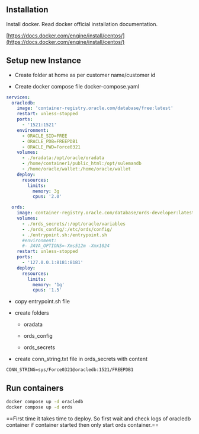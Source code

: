 ## Installation

Install docker. Read docker official installation documentation.

[https://docs.docker.com/engine/install/centos/](https://docs.docker.com/engine/install/centos/)

## Setup new Instance

- Create folder at home as per customer name/customer id
    
- Create docker compose file docker-compose.yaml
    

```yml
services:
  oracledb:
    image: 'container-registry.oracle.com/database/free:latest'
    restart: unless-stopped
    ports:
      - '1521:1521'
    environment:
      - ORACLE_SID=FREE
      - ORACLE_PDB=FREEPDB1
      - ORACLE_PWD=Force0321
    volumes:
      - ./oradata:/opt/oracle/oradata
      - /home/container1/public_html:/opt/sulemandb
      - /home/oracle/wallet:/home/oracle/wallet
    deploy:
      resources:
        limits:
          memory: 3g
          cpus: '2.0'

  ords:
    image: container-registry.oracle.com/database/ords-developer:latest
    volumes:
      - ./ords_secrets/:/opt/oracle/variables
      - ./ords_config/:/etc/ords/config/
      - ./entrypoint.sh:/entrypoint.sh
      #environment:
      #- JAVA_OPTIONS=-Xms512m -Xmx1024
    restart: unless-stopped
    ports:
      - '127.0.0.1:8181:8181'
    deploy:
      resources:
        limits:
          memory: '1g'
          cpus: '1.5'
```

- copy entrypoint.sh file
    
- create folders
    
    - oradata
        
    - ords_config
        
    - ords_secrets
        
- create conn_string.txt file in ords_secrets with content
    

```
CONN_STRING=sys/Force0321@oracledb:1521/FREEPDB1
```

## Run containers

```bash
docker compose up -d oracledb
docker compose up -d ords
```

==First time it takes time to deploy. So first wait and check logs of oracledb container if container started then only start ords container.==




